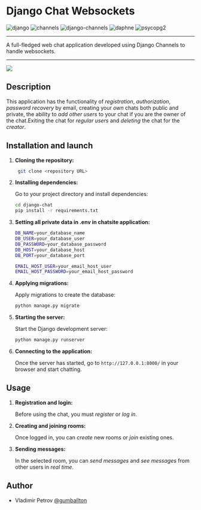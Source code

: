#  Django Chat Websockets

![django](https://img.shields.io/badge/django-5.0.6-blue)
![channels](https://img.shields.io/badge/channels-4.1.0-blue)
![django-channels](https://img.shields.io/badge/django_channels-0.7.0-blue)
![daphne](https://img.shields.io/badge/daphne-4.1.2-blue)
![psycopg2](https://img.shields.io/badge/psycopg2-2.9.9-blue)

----

A full-fledged web chat application developed using Django Channels to handle websockets.

----

![](https://i.imgur.com/DTgNg5r.png)

## Description
This application has the functionality of _registration_, _authorization_, _password recovery_ by email, creating your _own_ chats both public and private, the ability to _add other users_ to your chat if you are the owner of the chat.Exiting the chat for _regular users_ and _deleting_ the chat for the _creator_.

## Installation and launch

1. **Cloning the repository:**
   ```bash
    git clone <repository URL>
    ```

2. **Installing dependencies:**
   
    Go to your project directory and install dependencies:

    ```bash
    cd django-chat
    pip install -r requirements.txt
    ```

3. **Setting all private data in .env in chatsite application:**
    ```bash
    DB_NAME=your_database_name
    DB_USER=your_database_user
    DB_PASSWORD=your_database_password
    DB_HOST=your_database_host
    DB_PORT=your_database_port

    EMAIL_HOST_USER=your_email_host_user
    EMAIL_HOST_PASSWORD=your_email_host_password
    ```

4. **Applying migrations:**
   
   Apply migrations to create the database:

    ```bash
    python manage.py migrate
    ```

5. **Starting the server:**
   
    Start the Django development server:
    ```bash
    python manage.py runserver
    ```

6. **Connecting to the application:**

    Once the server has started, go to `http://127.0.0.1:8000/` in your browser and start chatting.


## Usage

1. **Registration and login:**
   
    Before using the chat, you must _register_ or _log in_.

2. **Creating and joining rooms:**
   
    Once logged in, you can _create_ new rooms or _join_ existing ones.

3. **Sending messages:**

    In the selected room, you can _send messages_ and _see messages_ from other users in _real time_.

## Author

- Vladimir Petrov [@gumballton](https://github.com/Gumballton)